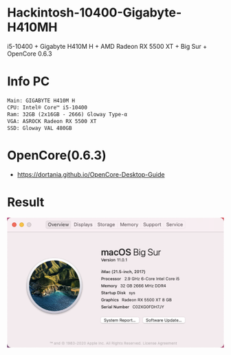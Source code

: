 # Hackintosh-10400-Gigabyte-H410MH
i5-10400 + Gigabyte H410M H +  AMD Radeon RX 5500 XT + Big Sur + OpenCore 0.6.3

# Info PC
```
Main: GIGABYTE H410M H
CPU: Intel® Core™ i5-10400
Ram: 32GB (2x16GB - 2666) Gloway Type-α
VGA: ASROCK Radeon RX 5500 XT
SSD: Gloway VAL 480GB
```

# OpenCore(0.6.3)

- https://dortania.github.io/OpenCore-Desktop-Guide

# Result
![big sur](./bigsur.png)

